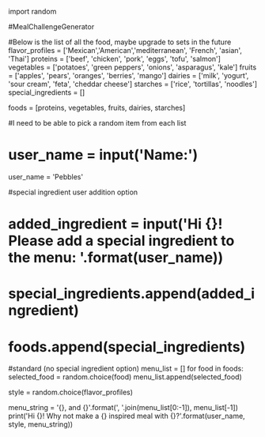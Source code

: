 import random

#MealChallengeGenerator

#Below is the list of all the food, maybe upgrade to sets in the future
flavor_profiles = ['Mexican','American','mediterranean', 'French', 'asian', 'Thai']
proteins = ['beef', 'chicken', 'pork', 'eggs', 'tofu', 'salmon']
vegetables = ['potatoes', 'green peppers', 'onions', 'asparagus', 'kale']
fruits = ['apples', 'pears', 'oranges', 'berries', 'mango']
dairies = ['milk', 'yogurt', 'sour cream', 'feta', 'cheddar cheese']
starches = ['rice', 'tortillas', 'noodles']
special_ingredients = []


foods = [proteins, vegetables, fruits, dairies, starches]

#I need to be able to pick a random item from each list

# user_name = input('Name:')
user_name = 'Pebbles'


#special ingredient user addition option
# added_ingredient = input('Hi {}! Please add a special ingredient to the menu: '.format(user_name))
# special_ingredients.append(added_ingredient)
# foods.append(special_ingredients)

#standard (no special ingredient option)
menu_list = []
for food in foods:
    selected_food = random.choice(food)
    menu_list.append(selected_food)

style = random.choice(flavor_profiles)

menu_string = '{}, and {}'.format(', '.join(menu_list[0:-1]), menu_list[-1])
print('Hi {}! Why not make a {} inspired meal with {}?'.format(user_name, style, menu_string))
